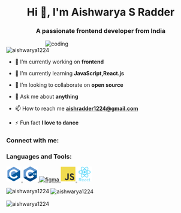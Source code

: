 <h1 align="center">Hi 👋, I'm Aishwarya S Radder</h1>
<h3 align="center">A passionate frontend developer from India</h3>
<img align="right" alt="coding" width="400" src="https://camo.githubusercontent.com/6607041227d81f650340ff070cc2843518acad359b57e5bb054a9fb7127aa041/68747470733a2f2f63646e2e6472696262626c652e636f6d2f75736572732f323634363432332f73637265656e73686f74732f353530373139362f636f6d70757465722e676966">

<p align="left"> <img src="https://komarev.com/ghpvc/?username=aishwarya1224&label=Profile%20views&color=0e75b6&style=flat" alt="aishwarya1224" /> </p>

- 🔭 I’m currently working on **frontend**

- 🌱 I’m currently learning **JavaScript,React.js**

- 👯 I’m looking to collaborate on **open source**

- 💬 Ask me about **anything**

- 📫 How to reach me **aishradder1224@gmail.com**

- ⚡ Fun fact **I love to dance**

<h3 align="left">Connect with me:</h3>
<p align="left">
</p>

<h3 align="left">Languages and Tools:</h3>
<p align="left"> <a href="https://www.cprogramming.com/" target="_blank" rel="noreferrer"> <img src="https://raw.githubusercontent.com/devicons/devicon/master/icons/c/c-original.svg" alt="c" width="40" height="40"/> </a> <a href="https://www.w3schools.com/cpp/" target="_blank" rel="noreferrer"> <img src="https://raw.githubusercontent.com/devicons/devicon/master/icons/cplusplus/cplusplus-original.svg" alt="cplusplus" width="40" height="40"/> </a> <a href="https://www.figma.com/" target="_blank" rel="noreferrer"> <img src="https://www.vectorlogo.zone/logos/figma/figma-icon.svg" alt="figma" width="40" height="40"/> </a> <a href="https://developer.mozilla.org/en-US/docs/Web/JavaScript" target="_blank" rel="noreferrer"> <img src="https://raw.githubusercontent.com/devicons/devicon/master/icons/javascript/javascript-original.svg" alt="javascript" width="40" height="40"/> </a> <a href="https://reactjs.org/" target="_blank" rel="noreferrer"> <img src="https://raw.githubusercontent.com/devicons/devicon/master/icons/react/react-original-wordmark.svg" alt="react" width="40" height="40"/> </a> </p>

<p><img align="left" src="https://github-readme-stats.vercel.app/api/top-langs?username=aishwarya1224&show_icons=true&locale=en&layout=compact" alt="aishwarya1224" /></p>

<p>&nbsp;<img align="center" src="https://github-readme-stats.vercel.app/api?username=aishwarya1224&show_icons=true&locale=en" alt="aishwarya1224" /></p>

<p><img align="center" src="https://github-readme-streak-stats.herokuapp.com/?user=aishwarya1224&" alt="aishwarya1224" /></p>
